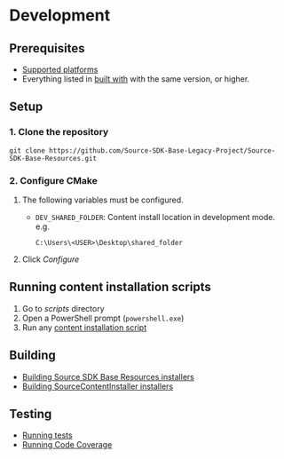 # Development

## Prerequisites

- [Supported platforms](../README.md#Supported-Platforms)
- Everything listed in [built with](../README.md#Built-With) with the same version, or higher.

## Setup

### 1. Clone the repository

```text
git clone https://github.com/Source-SDK-Base-Legacy-Project/Source-SDK-Base-Resources.git
```

### 2. Configure CMake

1. The following variables must be configured.

   - `DEV_SHARED_FOLDER`: Content install location in development mode. e.g.

     ```text
     C:\Users\<USER>\Desktop\shared_folder
     ```

2. Click *Configure*

## Running content installation scripts

1. Go to *scripts* directory
2. Open a PowerShell prompt (`powershell.exe`)
3. Run any [content installation script](content-installation-cli.md)

## Building

- [Building Source SDK Base Resources installers](BUILDING.md#building-source-sdk-base-resources-installers)
- [Building SourceContentInstaller installers](BUILDING.md#building-sourcecontentinstaller-installers)

## Testing

- [Running tests](TESTING.md#running-tests)
- [Running Code Coverage](TESTING.md#running-code-coverage)
